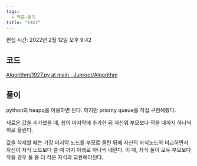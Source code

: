 ```yaml
---
tags:
  - 백준-풀이
title: "1927"
---
```


편집 시간: 2022년 2월 12일 오후 9:42

## 코드

[Algorithm/1927.py at main · Junroot/Algorithm](https://github.com/Junroot/Algorithm/blob/main/backjoon/1927.py)

## 풀이

python의 heapq를 이용하면 된다. 하지만 priority queue를 직접 구현해봤다.

새로운 값을 추가했을 때, 힙의 마지막에 추가한 뒤 자신위 부모보다 작을 때까지 하나씩 위로 올린다.

값을 삭제할 때는 가장 마지막 노드를 부모로 올린 뒤에 자신의 자식노드와 비교하면서 자신이 자식 노드보다 클 때 까지 아래로 하나씩 내린다. 이 때, 자식 둘이 모두 부모보다 작을 경우 둘 중 더 작은 자식과 교환해야된다.
